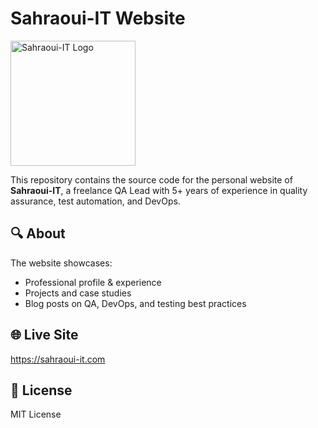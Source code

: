 # Sahraoui-IT Website

<img src="https://sahraoui-it.com/favicon_light_bg.gif" alt="Sahraoui-IT Logo"
href="https://sahraoui-it.com" width="200" height="200">

This repository contains the source code for the personal website of
**Sahraoui-IT**, a freelance QA Lead with 5+ years of experience in quality
assurance, test automation, and DevOps.

## 🔍 About

The website showcases:

- Professional profile & experience
- Projects and case studies
- Blog posts on QA, DevOps, and testing best practices

## 🌐 Live Site

<https://sahraoui-it.com>

## 📄 License

MIT License

